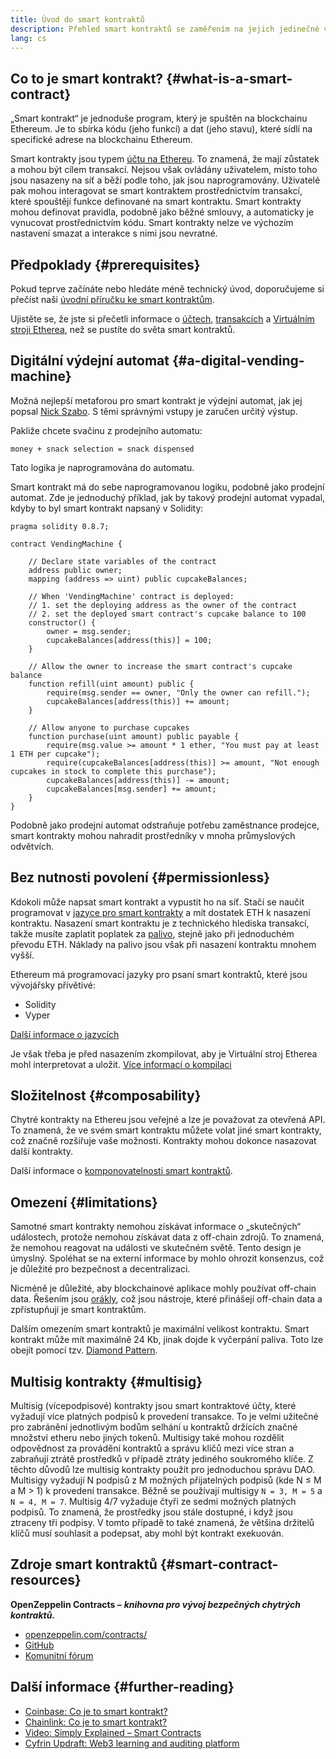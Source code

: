 ```yaml
---
title: Úvod do smart kontraktů
description: Přehled smart kontraktů se zaměřením na jejich jedinečné vlastnosti a omezení.
lang: cs
---
```


## Co to je smart kontrakt? {#what-is-a-smart-contract}

„Smart kontrakt“ je jednoduše program, který je spuštěn na blockchainu Ethereum. Je to sbírka kódu (jeho funkcí) a dat (jeho stavu), které sídlí na specifické adrese na blockchainu Ethereum.

Smart kontrakty jsou typem [účtu na Ethereu](/developers/docs/accounts/). To znamená, že mají zůstatek a mohou být cílem transakcí. Nejsou však ovládány uživatelem, místo toho jsou nasazeny na síť a běží podle toho, jak jsou naprogramovány. Uživatelé pak mohou interagovat se smart kontraktem prostřednictvím transakcí, které spouštějí funkce definované na smart kontraktu. Smart kontrakty mohou definovat pravidla, podobně jako běžné smlouvy, a automaticky je vynucovat prostřednictvím kódu. Smart kontrakty nelze ve výchozím nastavení smazat a interakce s nimi jsou nevratné.

## Předpoklady {#prerequisites}

Pokud teprve začínáte nebo hledáte méně technický úvod, doporučujeme si přečíst naši [úvodní příručku ke smart kontraktům](/smart-contracts/).

Ujistěte se, že jste si přečetli informace o [účtech](/developers/docs/accounts/), [transakcích](/developers/docs/transactions/) a [Virtuálním stroji Etherea](/developers/docs/evm/), než se pustíte do světa smart kontraktů.

## Digitální výdejní automat {#a-digital-vending-machine}

Možná nejlepší metaforou pro smart kontrakt je výdejní automat, jak jej popsal [Nick Szabo](https://unenumerated.blogspot.com/). S těmi správnými vstupy je zaručen určitý výstup.

Pakliže chcete svačinu z prodejního automatu:

```
money + snack selection = snack dispensed
```

Tato logika je naprogramována do automatu.

Smart kontrakt má do sebe naprogramovanou logiku, podobně jako prodejní automat. Zde je jednoduchý příklad, jak by takový prodejní automat vypadal, kdyby to byl smart kontrakt napsaný v Solidity:

```solidity
pragma solidity 0.8.7;

contract VendingMachine {

    // Declare state variables of the contract
    address public owner;
    mapping (address => uint) public cupcakeBalances;

    // When 'VendingMachine' contract is deployed:
    // 1. set the deploying address as the owner of the contract
    // 2. set the deployed smart contract's cupcake balance to 100
    constructor() {
        owner = msg.sender;
        cupcakeBalances[address(this)] = 100;
    }

    // Allow the owner to increase the smart contract's cupcake balance
    function refill(uint amount) public {
        require(msg.sender == owner, "Only the owner can refill.");
        cupcakeBalances[address(this)] += amount;
    }

    // Allow anyone to purchase cupcakes
    function purchase(uint amount) public payable {
        require(msg.value >= amount * 1 ether, "You must pay at least 1 ETH per cupcake");
        require(cupcakeBalances[address(this)] >= amount, "Not enough cupcakes in stock to complete this purchase");
        cupcakeBalances[address(this)] -= amount;
        cupcakeBalances[msg.sender] += amount;
    }
}
```

Podobně jako prodejní automat odstraňuje potřebu zaměstnance prodejce, smart kontrakty mohou nahradit prostředníky v mnoha průmyslových odvětvích.

## Bez nutnosti povolení {#permissionless}

Kdokoli může napsat smart kontrakt a vypustit ho na síť. Stačí se naučit programovat v [jazyce pro smart kontrakty](/developers/docs/smart-contracts/languages/) a mít dostatek ETH k nasazení kontraktu. Nasazení smart kontraktu je z technického hlediska transakcí, takže musíte zaplatit poplatek za [palivo](/developers/docs/gas/), stejně jako při jednoduchém převodu ETH. Náklady na palivo jsou však při nasazení kontraktu mnohem vyšší.

Ethereum má programovací jazyky pro psaní smart kontraktů, které jsou vývojářsky přívětivé:

- Solidity
- Vyper

[Další informace o jazycích](/developers/docs/smart-contracts/languages/)

Je však třeba je před nasazením zkompilovat, aby je Virtuální stroj Etherea mohl interpretovat a uložit. [Více informací o kompilaci](/developers/docs/smart-contracts/compiling/)

## Složitelnost {#composability}

Chytré kontrakty na Ethereu jsou veřejné a lze je považovat za otevřená API. To znamená, že ve svém smart kontraktu můžete volat jiné smart kontrakty, což značně rozšiřuje vaše možnosti. Kontrakty mohou dokonce nasazovat další kontrakty.

Další informace o [komponovatelnosti smart kontraktů](/developers/docs/smart-contracts/composability/).

## Omezení {#limitations}

Samotné smart kontrakty nemohou získávat informace o „skutečných“ událostech, protože nemohou získávat data z off-chain zdrojů. To znamená, že nemohou reagovat na události ve skutečném světě. Tento design je úmyslný. Spoléhat se na externí informace by mohlo ohrozit konsenzus, což je důležité pro bezpečnost a decentralizaci.

Nicméně je důležité, aby blockchainové aplikace mohly používat off-chain data. Řešením jsou [orákly](/developers/docs/oracles/), což jsou nástroje, které přinášejí off-chain data a zpřístupňují je smart kontraktům.

Dalším omezením smart kontraktů je maximální velikost kontraktu. Smart kontrakt může mít maximálně 24 Kb, jinak dojde k vyčerpání paliva. Toto lze obejít pomocí tzv. [Diamond Pattern](https://eips.ethereum.org/EIPS/eip-2535).

## Multisig kontrakty {#multisig}

Multisig (vícepodpisové) kontrakty jsou smart kontraktové účty, které vyžadují více platných podpisů k provedení transakce. To je velmi užitečné pro zabránění jednotlivým bodům selhání u kontraktů držících značné množství etheru nebo jiných tokenů. Multisigy také mohou rozdělit odpovědnost za provádění kontraktů a správu klíčů mezi více stran a zabraňují ztrátě prostředků v případě ztráty jediného soukromého klíče. Z těchto důvodů lze multisig kontrakty použít pro jednoduchou správu DAO. Multisigy vyžadují N podpisů z M možných přijatelných podpisů (kde N ≤ M a M > 1) k provedení transakce. Běžně se používají multisigy `N = 3, M = 5` a `N = 4, M = 7`. Multisig 4/7 vyžaduje čtyři ze sedmi možných platných podpisů. To znamená, že prostředky jsou stále dostupné, i když jsou ztraceny tři podpisy. V tomto případě to také znamená, že většina držitelů klíčů musí souhlasit a podepsat, aby mohl být kontrakt exekuován.

## Zdroje smart kontraktů {#smart-contract-resources}

**OpenZeppelin Contracts –** **_knihovna pro vývoj bezpečných chytrých kontraktů._**

- [openzeppelin.com/contracts/](https://openzeppelin.com/contracts/)
- [GitHub](https://github.com/OpenZeppelin/openzeppelin-contracts)
- [Komunitní fórum](https://forum.openzeppelin.com/c/general/16)

## Další informace {#further-reading}

- [Coinbase: Co je to smart kontrakt?](https://www.coinbase.com/learn/crypto-basics/what-is-a-smart-contract)
- [Chainlink: Co je to smart kontrakt?](https://chain.link/education/smart-contracts)
- [Video: Simply Explained – Smart Contracts](https://youtu.be/ZE2HxTmxfrI)
- [Cyfrin Updraft: Web3 learning and auditing platform](https://updraft.cyfrin.io)
